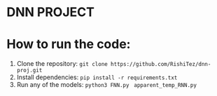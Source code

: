 # DNN PROJECT

# How to run the code:
1. Clone the repository:
    ``` git clone https://github.com/RishiTez/dnn-proj.git ```
2. Install dependencies:
    ``` pip install -r requirements.txt ```
3. Run any of the models:
    ``` python3 FNN.py ```
   ``` apparent_temp_RNN.py```
